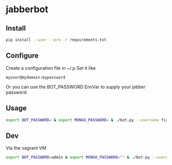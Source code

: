 # jabberbot

## Install

``` bash
pip install --user --pre -r requirements.txt
```

## Configure

Create a configuration file in ~/.p
Set it like
```
myuser@mydomain:mypassword
```
Or you can use the BOT_PASSWORD EnvVar to supply your jabber password

## Usage

``` bash
export BOT_PASSWORD= & export MONGO_PASSWORD= & ./bot.py --username firstname.lastname@yourdomain --room room@conference.jabber.ovh.net --mongoUrl yourmongo
```


## Dev
Via the vagrant VM
``` bash
export BOT_PASSWORD=admin & export MONGO_PASSWORD="" & ./bot.py --username admin --room test@localhost --mongoUrl localhost/boulanger
```
